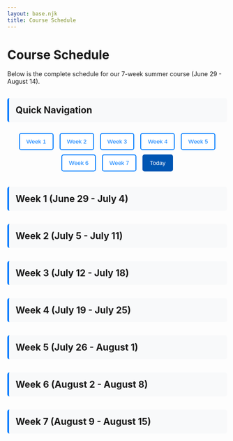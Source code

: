 ```yaml
---
layout: base.njk
title: Course Schedule
---
```


# Course Schedule

Below is the complete schedule for our 7-week summer course (June 29 - August 14). 

## Quick Navigation

<div class="week-nav">
  <button onclick="showWeek(1)" class="week-btn">Week 1</button>
  <button onclick="showWeek(2)" class="week-btn">Week 2</button>
  <button onclick="showWeek(3)" class="week-btn">Week 3</button>
  <button onclick="showWeek(4)" class="week-btn">Week 4</button>
  <button onclick="showWeek(5)" class="week-btn">Week 5</button>
  <button onclick="showWeek(6)" class="week-btn">Week 6</button>
  <button onclick="showWeek(7)" class="week-btn">Week 7</button>
  <button onclick="showToday()" class="today-btn">Today</button>
</div>

## Week 1 (June 29 - July 4)

<div id="week-1" class="week-section">

| Day | Date | Topics | 
|-----|------|-------------|
| 1 | Sunday, June 29 | **Program orientation (no class)** |  |
| 2/3 | Monday/Tuesday, June/July 30/1 |  Course overview. Math and Physics Fundamentals. |
| 4/5 | Wednesday/Thursday, July 2/3 | Atomic Structure. |

</div>

## Week 2 (July 5 - July 11)

<div id="week-2" class="week-section">

| Day | Date | Topics | 
|-----|------|-------------|
| 6/7 | Saturday/Sunday, July 5/6 | Periodic table, Lewis Diagrams, and VSEPR. |  
| 8/9 | Monday/Tuesday, July 7/8 | Inter Molecular Forces, Properties of Substances, Chromatography, Distillation and Spectroscopy. |  
| 10/11 | Wednesday/Thursday, July 9/10 | Stoichiometry, Yield and Compound Formation. |  

</div>

## Week 3 (July 12 - July 18)

<div id="week-3" class="week-section">

| Day | Date | Topic | 
|-----|------|-------------|
| 12/13 | Saturday/Sunday, July 12/13 | Continuum Hypothesis, Kinetic Molecular Theory, Ideal Gas Law, and Equations of State. |  
| 14/15 | Monday/Tuesday, July 14/15 | First Law, Enthalpies, Heat of Reaction, and Hess' Law. |  
| 16/17 | Wednesday/Thursday, July 16/17 | Conduction, Convection, Radiation, and Specific Heat Capacity. |  


</div>

## Week 4 (July 19 - July 25)

<div id="week-4" class="week-section">

| Day | Date | Topic | 
|-----|------|-------------|
| 18/19 | Saturday/Sunday, July 19/20 | Intro to Kinetics, Arrhenius Law, Activation Energy, and Steady State Approximation. |  
| 20/21 | Monday/Tuesday, July 21/22 | Law of Mass Action, Factors Affecting Rates (Catalysts) and Radioactive Decay. |  
| 22/23 | Wednesday/Thursday, July 23/24 | Reversible Reactions, Equilibrium, and Equilibrium Constants and Le Chatelier. |  


</div>

## Week 5 (July 26 - August 1)

<div id="week-5" class="week-section">

| Day | Date | Topic | 
|-----|------|-------------|
| 24/25 | Saturday/Sunday, July 26/27 | Acids and Bases, Bronsted-Lowry,and  Ionic Equations. |  
| 26/27 | Monday/Tuesday, July 28/29 | pH and pOH, Conjugates and Buffers. |  
| 28/29 | Wednesday/Thursday, July 30/31 | Redox and Oxidation numbers. |  


</div>

## Week 6 (August 2 - August 8)

<div id="week-6" class="week-section">

| Day | Date | Topic | 
|-----|------|-------------|
| 30/31 | Saturday/Sunday, August 2/3 | The Second Law of Thermodynamics and Gibbs Free Energy. |  
| 32/33 | Monday/Tuesday, August 4/5 | Galvanic Cell, Electrolysis and Nernst Equation. |  
| 34/35 | Wednesday/Thursday, August 6/7 | Intro to Organic, Alkanes, Alkenes, Alkynes, Isomers: Structural and Optical. |  


</div>

## Week 7 (August 9 - August 15)

<div id="week-7" class="week-section">

| Day | Date | Topic | 
|-----|------|-------------|
| 36/37 | Saturday/Sunday, August 9/10 | Functional Groups; Alcohols, Ethers, Aldehydes, Ketones, Carboxylic Acids, Esters and Amines. |  
| 38/39 | Monday/Tuesday, August 11/12 | Addition, Cracking, Nucleophiles and Electrophiles. |  
| 40/41 | Wednesday/Thursday, August 13/14 | Interactive Q/A and Review. |  


</div>

<script>
// Week navigation functionality
function showWeek(weekNumber) {
    // Hide all week sections
    const weekSections = document.querySelectorAll('.week-section');
    weekSections.forEach(section => {
        section.style.display = 'none';
    });
    
    // Hide all week headers
    const weekHeaders = document.querySelectorAll('h2');
    weekHeaders.forEach(header => {
        if (header.textContent.includes('Week')) {
            header.style.display = 'none';
        }
    });
    
    // Show selected week
    const selectedWeek = document.getElementById(`week-${weekNumber}`);
    if (selectedWeek) {
        selectedWeek.style.display = 'block';
    }
    
    // Show the corresponding header
    const weekHeadersArray = Array.from(document.querySelectorAll('h2'));
    const targetHeader = weekHeadersArray.find(header => 
        header.textContent.includes(`Week ${weekNumber}`)
    );
    if (targetHeader) {
        targetHeader.style.display = 'block';
    }
    
    // Update active button
    document.querySelectorAll('.week-btn').forEach(btn => btn.classList.remove('active'));
    event.target.classList.add('active');
}

function showToday() {
    const today = new Date();
    const startDate = new Date('2024-06-29'); // Actual start date
    const daysDiff = Math.floor((today - startDate) / (1000 * 60 * 60 * 24));
    
    if (daysDiff >= 0 && daysDiff <= 40) {
        let weekNumber;
        if (daysDiff < 5) {
            weekNumber = 1; // First week (Sunday-Friday)
        } else {
            weekNumber = Math.floor((daysDiff - 5) / 7) + 2; // Subsequent weeks (Saturday-Friday)
        }
        showWeek(weekNumber);
        
        // Highlight today's row
        const todayRow = document.querySelector(`tr[data-day="${daysDiff + 1}"]`);
        if (todayRow) {
            todayRow.classList.add('today');
        }
    } else {
        showWeek(1); // Show week 1 if before start date
    }
}

// Initialize page
document.addEventListener('DOMContentLoaded', function() {
    // Show current week by default
    const today = new Date();
    const startDate = new Date('2024-06-29'); // Actual start date
    const daysDiff = Math.floor((today - startDate) / (1000 * 60 * 60 * 24));
    
    if (daysDiff >= 0 && daysDiff <= 40) {
        let weekNumber;
        if (daysDiff < 5) {
            weekNumber = 1; // First week (Sunday-Friday)
        } else {
            weekNumber = Math.floor((daysDiff - 5) / 7) + 2; // Subsequent weeks (Saturday-Friday)
        }
        showWeek(weekNumber);
    } else {
        showWeek(1); // Default to week 1 if before start date
    }
});
</script>

<style>
.week-nav {
    margin: 20px 0;
    text-align: center;
}

.week-btn, .today-btn {
    margin: 5px;
    padding: 10px 15px;
    border: 2px solid #007bff;
    background: white;
    color: #007bff;
    border-radius: 5px;
    cursor: pointer;
    transition: all 0.3s ease;
}

.week-btn:hover, .today-btn:hover {
    background: #007bff;
    color: white;
}

.week-btn.active {
    background: #007bff;
    color: white;
}

.today-btn {
    background: #0056b3;
    border-color: #0056b3;
    color: white;
}

.today-btn:hover {
    background: #004085;
    border-color: #004085;
}

.week-section {
    display: none;
    margin-bottom: 30px;
}

.week-section:first-of-type {
    display: block;
}

tr.today {
    background-color: #fff3cd !important;
    border-left: 4px solid #ffc107;
}

h2 {
    margin-top: 30px;
    padding: 15px;
    background: #f8f9fa;
    border-radius: 5px;
    border-left: 4px solid #007bff;
}

</style>




